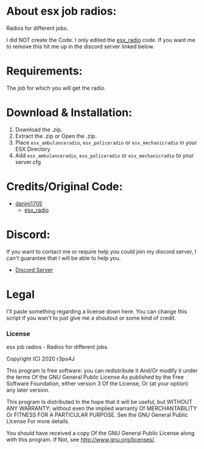 # About esx job radios:
Radios for different jobs.

I did NOT create the Code. I only edited the [esx_radio](https://github.com/danini1705/esx_radio) code.
If you want me to remove this hit me up in the discord server linked below.

# Requirements:
The job for which you will get the radio.

# Download & Installation:
1) Download the .zip.
2) Extract the .zip or Open the .zip.
3) Place `esx_ambulanceradio`, `esx_policeradio` or `esx_mechanicradio` in your ESX Directory
4) Add `esx_ambulanceradio`, `esx_policeradio` or `esx_mechanicradio` to your server.cfg

# Credits/Original Code:
* [danini1705](https://github.com/danini1705)
  * [esx_radio](https://github.com/danini1705/esx_radio)

# Discord:
If you want to contact me or require help you could join my discord server, I can't guarantee that I will be able to help you.
* [Discord Server](https://discord.gg/bEWmBbg)

# Legal

I'll paste something regarding a license down here.
You can change this script if you wan't to just give me a shoutout or some kind of credit.

### License
esx job radios - Radios for different jobs.

Copyright (C) 2020 r3ps4J

This program Is free software: you can redistribute it And/Or modify it under the terms Of the GNU General Public License As published by the Free Software Foundation, either version 3 Of the License, Or (at your option) any later version.

This program Is distributed In the hope that it will be useful, but WITHOUT ANY WARRANTY; without even the implied warranty Of MERCHANTABILITY Or FITNESS FOR A PARTICULAR PURPOSE. See the GNU General Public License For more details.

You should have received a copy Of the GNU General Public License along with this program. If Not, see http://www.gnu.org/licenses/.
